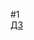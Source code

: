 #1  
  [ДЗ](https://docs.google.com/document/d/1IH1d0N-4AXUz7tdPBRn9cdMHxEeTUCxgnUHo1-QnmUU/edit?usp=share_link)  
